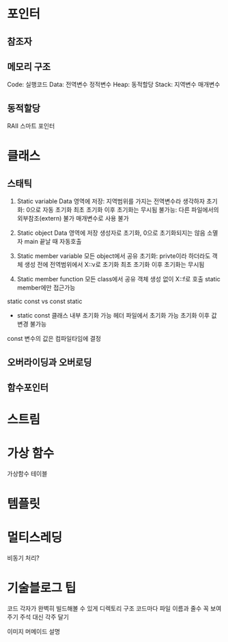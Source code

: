 # 포인터


## 참조자


## 메모리 구조
Code:  실행코드
Data:  전역변수 정적변수
Heap:  동적할당
Stack: 지역변수 매개변수

## 동적할당


RAII
스마트 포인터



# 클래스

## 스태틱
1. Static variable
	Data 영역에 저장: 지역범위를 가지는 전역변수라 생각하자
	초기화:
		0으로 자동 초기화
		최초 초기화 이후 초기화는 무시됨
	불가능:
		다른 파일에서의 외부참조(extern) 불가
		매개변수로 사용 불가

2. Static object
	Data 영역에 저장
	생성자로 초기화, 0으로 초기화되지는 않음
	소멸자 main 끝날 때 자동호출

3. Static member variable
	모든 object에서 공유
	초기화:
		privte이라 하더라도 객체 생성 전에 전역범위에서 X::v로 초기화
		최초 초기화 이후 초기화는 무시됨

4. Static member function
	모든 class에서 공유
	객체 생성 없이 X::f로 호출
	static member에만 접근가능


static const vs const static
- static const
	클래스 내부 초기화 가능
	헤더 파일에서 초기화 가능
	초기화 이후 값 변경 불가능

const 변수의 값은 컴파일타임에 결정

## 오버라이딩과 오버로딩

## 함수포인터









# 스트림







# 가상 함수
가상함수 테이블






# 템플릿






# 멀티스레딩


비동기 처리?


# 기술블로그 팁

코드
	각자가 완벽히 빌드해볼 수 있게
	디렉토리 구조
	코드마다 파일 이름과 줄수 꼭 보여주기
	주석 대신 각주 달기

이미지
	머메이드
설명

